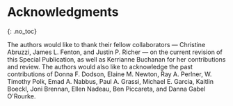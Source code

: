

# Acknowledgments
{: .no_toc}

The authors would like to thank their fellow collaborators &mdash; Christine Abruzzi, James L. Fenton, and Justin P. Richer &mdash; on the current revision of this Special Publication, as well as Kerrianne Buchanan for her contributions and review. The authors would also like to acknowledge the past contributions of Donna F. Dodson, Elaine M. Newton, Ray A. Perlner, W. Timothy Polk, Emad A. Nabbus, Paul A. Grassi, Michael E. Garcia, Kaitlin Boeckl, Joni Brennan, Ellen Nadeau, Ben Piccareta, and Danna Gabel O'Rourke.
